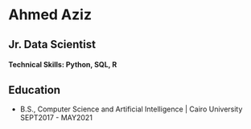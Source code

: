 # Ahmed Aziz
## Jr. Data Scientist

#### Technical Skills: Python, SQL, R

## Education
- B.S., Computer Science and Artificial Intelligence | Cairo University SEPT2017 - MAY2021
